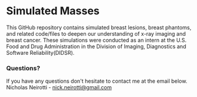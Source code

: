 # Simulated Masses

This GitHub repository contains simulated breast lesions, breast phantoms, and related code/files to deepen our understanding of x-ray imaging and breast cancer. These simulations were conducted as an intern at the U.S. Food and Drug Administration in the Division of Imaging, Diagnostics and Software Reliability(DIDSR).

### Questions?
If you have any questions don't hesitate to contact me at the email below. \
Nicholas Neirotti - nick.neirotti@gmail.com
